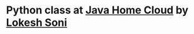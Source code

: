# Python class at [Java Home Cloud](http://javahome.in) by [Lokesh Soni](http://linkedin.com/in/lokeshsonii)